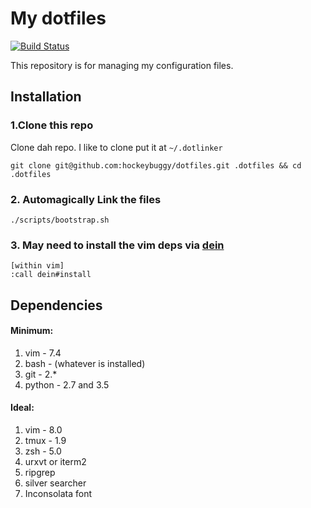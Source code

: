 # My dotfiles

[![Build Status](https://travis-ci.org/hockeybuggy/dotfiles.svg)](https://travis-ci.org/hockeybuggy/dotfiles)

This repository is for managing my configuration files.


## Installation

### 1.Clone this repo

Clone dah repo. I like to clone put it at `~/.dotlinker`

    git clone git@github.com:hockeybuggy/dotfiles.git .dotfiles && cd .dotfiles

### 2. Automagically Link the files

    ./scripts/bootstrap.sh

### 3. May need to install the vim deps via [dein](https://github.com/Shougo/dein.vim)

    [within vim]
    :call dein#install


## Dependencies

#### Minimum:

1. vim  - 7.4
1. bash - (whatever is installed)
1. git  - 2.*
1. python - 2.7 and 3.5

#### Ideal:

1. vim - 8.0
1. tmux - 1.9
1. zsh  - 5.0
1. urxvt or iterm2
1. ripgrep
1. silver searcher
1. Inconsolata font
